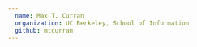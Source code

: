 ```yaml
---
  name: Max T. Curran
  organization: UC Berkeley, School of Information
  github: mtcurran
---
```

